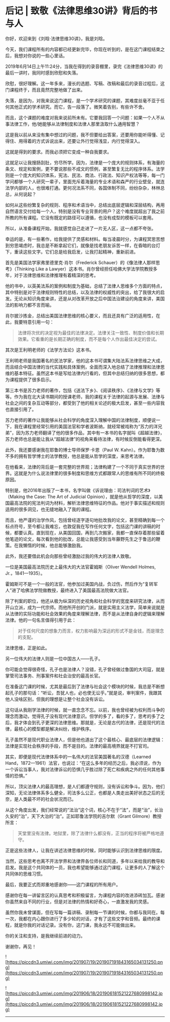 # 后记 | 致敬《法律思维30讲》背后的书与人

你好，欢迎来到《刘晗·法律思维30讲》，我是刘晗。

今天，我们课程所有的内容都已经更新完毕，你现在听到的，是在这门课程结束之后，我想对你说的一些心里话。

2019年6月14日上午11:24分，当我在得到的录音棚里，录完《法律思维30讲》的最后一讲时，我同时感到欣慰和失落。

欣慰，很好理解。这一年多来，漫长的选题、写稿、改稿和最后的录音过程后，这门课程终于，而且竟然完整地做了出来。

失落，是因为，对我来说这门课程，是一个学术研究的课题，其难度丝毫不亚于任何其他正式的学术研究。而它，告一段落了。微笑着告别，有些许不舍。

而且，这个课题的难度对我来说前所未有。它要我回答一个问题：如果一个人不从事法律工作，他/她能够从法律制度和法律人那里汲取什么通用智慧？

这是我以前从来没有集中想过的问题，我不但要给出答案，还要用你能听得懂、记得住、用得着的方式诉说出来，还要让外行觉得浅显，内行觉得深入。

这就是得到的要求。而我必须把它变成一种自我要求。

这就足以让我搜肠刮肚，穷尽所学。因为，法律是一个庞大的规则体系，有海量的条文、规定和案例，更不要说那些不成文的惯例，甚至繁复无比的程序体系。法学则是一个庞大的知识体系，宪法、民法、商法、行政法、知识产权法等等，每一门学问都够一个人研究一辈子，里面充斥着海量的专业术语和森严的行业壁垒，就连法学内部的人，也很难打通。更何况法系不同，各国体制不同，纷纷杂杂，林林总总，从何说起？

如何从这些纷繁复杂的规则、程序和术语当中，总结出底层逻辑和深层结构，再用自然语言交付给每一个人，特别是没有专业背景的用户？这个难度就超出了我之前所教的所有课程。它没有既定的路径可以遵循，也没有成型的模板可以套用。

所以，从准备课程开始，我就感觉自己走进了一片无人区，这一点都不夸张。

幸运的是，有一些著作，给我提供了灵感和材料。每当凌晨时分，为课程冥思苦想到穷思竭虑时，我总是不断拿起它们，就像是找老朋友诉苦一样，在昏暗的台灯下，重读这些文字。它们总是给我启发，让我打起精神，重新前进。

首先是美国法学家弗里德里克·肖尔（Frederick Schauer）的《像法律人那样思考》（Thinking Like a Lawyer）这本书。肖尔曾经担任哈佛大学法学院教授多年，对于法律思维和法律推理有着精深的思考。

他的书中，以英美法系的案例和制度为基础，总结了法律人思维多个方面的特点，其中特别是对于法律规则特性的总结，以及法律的权威性的突出，给了我很大的启发。无论从知识角度来讲，还是从对改革开放之后中国法治建设的角度来讲，美国法的影响力都不言而喻。

肖尔披沙拣金，总结出美国法律思维的核心要义，而且还具有广泛的适用性，在此，我要特意引用一句：

> 法律将次优的决定视为最佳的法律决定。法律关注一致性、制度价值和长期效果。它看重的是长期正确的制度，而不是每个人作出最佳决定的尝试。

其次是王利明老师的《法学方法论》这本书。

王利明老师是我国著名的民法学家，他的这本书可谓集大陆法系法律思维之大成，而且结合中国法律的当代实践和具体案例，全面而深入地总结了法律推理和法律思维的基本特征。虽然这本书是写给法律内行看的，但其中总结归纳的很多思想，都为课程提供了很多启示。

第三本书是苏力老师的著作，包括《送法下乡》、《阅读秩序》、《法律与文学》等等。作为我在北大读书期间的授课老师，我的课程关于法律的起源与发展、法律与社会之间的复杂互动等部分，都受到了他的相关论述的极大启发，甚至一些内容我也直接引用了。

苏力老师的著作让我能够从社会科学的角度深入理解中国的法律制度，顺便说一下，我在课程里经常引用的美国法官和学者波斯纳，就经常被戏称为“苏力的洋兄弟”，因为苏力老师翻译了他的很多作品，其中有一本书的名字就叫《超越法律》，苏力老师也总是能让我从“超越法律”的视角来看待法律，有时候反倒能看得更深。

此外，我还要感谢我在耶鲁的博士导师保罗·卡恩（Paul W. Kahn）。作为耶鲁为数不多的拥有哲学博士的法学教授，他总是能从哲学的深度，来思考法律。

在他看来，法律的背后是一套完整的世界观；法律构建了一个不同于真实世界的世界。这就是为什么说法律里的很多制度和思维方式都跟常人的思维有所不同的终极原因。

特别是，他2016年出版了一本书，名字叫做《诉说理由：司法判词的艺术》（Making the Case: The Art of Judicial Opinion），就是他从哲学的深度，以美国最高法院的宪法判词为材料，解析法律思维特征的作品。他对于事实描述和规则适用的很多洞见，也无缝地融入了我的课程。

而且，他严谨的治学作风，包括曾经逐字逐句地批改我的论文，甚至精确到每一个标点符号，至今都让我难忘，也敦促我在写作任何文字，包括这门课的讲稿的时候，都要认真。直到现在，从美国回国，再到几次搬家，我都一直保存着那些留着他笔迹的论文，每次看到他的批改，总能让我感受到当年藤野先生之于鲁迅的鞭策。在我懒惰的时候，他总能够激励我。

此外，我还要借此机会向那些曾经激励过我的伟大的法律人致敬。

一位是美国最高法院历史上最伟大的大法官霍姆斯（Oliver Wendell Holmes, Jr.，1841—1935）。

霍姆斯可不是一个一般的法官，他参加过美国内战，负过伤，然后作为“复转军人”进了哈佛法学院做教授，最终进入了美国最高法院做大法官。

除了判案的职位，他还从极为纵深的历史视角和社会科学的宽度来研究法律，从而开山立派，成为一代宗师。而他所开创的门派，就是实用主义法学，简单来说就是从法律的实际功能和社会效果的角度来理解法律，而不是从法律自身的逻辑来理解法律。他的一句名言值得引用于此：

> 对于任何尺度的想象力而言，权力影响最为深远的形式不是金钱，而是理念的支配。

法律思维，正是如此。

另一位伟大的法律人则是一位中国古人——孔子。

你可能会觉得很奇怪，孔子也是法律人？没错，孔子曾经做过鲁国的大司寇，就是掌管司法事务、刑事案件和社会治安的最高长官。

在准备这门课的时候，尤其是最后到了法律与社会这个模块的时候，我总是不断想起孔子的那句话：“听讼，吾犹人也，必也使无讼乎。”就是说，审判案件，我跟其他人没啥区别，但我的理想是让整个社会没有诉讼。

这句话从我刚学法律的时候，就一直念念不忘。以前，我也曾经被为权利而斗争的理念而激动，觉得孔子没有现代法律意识。但学的多了，看的多了，思考的多了之后，我才体会到孔子更深的法律思维。那就是，无论是古代的法律，还是现代的法律，最核心的模型都是解决纠纷，维护秩序。

孔子虽然不是现代职业法律人，但是他也道出了这个最核心、最底层的法律逻辑：法律是实现社会秩序的手段，而不是目的。法律的最高境界就是不打官司。

其实，即便是现代法律体系中的一名伟大的法官美国著名的汉德（Learned Hand，1872—1961）法官，也说过：“在这么多年的经历之后，我必须说，作为一个诉讼当事人，我对法律诉讼的恐惧几乎胜过除了死亡和疾病之外的任何其他事情的恐惧。”

所以，顶尖法律人的最高理想，是人们都遵守规则，没有诉讼和争斗。因为，他们深知，无论法律体系多么健全，司法多么公正，也都是人类走出美好状态之后的无奈，是人类最不坏的社会状况而已。

从这个角度出发，我们经常说的“法治”这个词，核心不在于“法”，而是“治”，长治久安的“治”，天下大治的“治”。正如耶鲁法学院的吉尔默（Grant Gilmore）教授所言：

> 天堂里没有法律。地狱里，除了法律什么都没有，正当的程序将被严格地遵守。

正是这些法律人，让我在讲述法律思维的时候，同时能够认识到法律思维的限度。

当然，这些思考也离不开法学界和法律界各位师长和同道，多年以来给我的教导和启发。我是这个共同体的一员，我也希望能够通过这门课程，让更多的人了解这个共同体的思维习惯。

最后，我要正式而郑重地感谢你——这门课程的所有用户。

感谢你在每一讲留言区的认真思考和积极留言，为课程内容的改进添砖加瓦。感谢你虽然来自不同的行业，但是对法律的热情和好奇心，一直激发我的灵感。

虽然你我未曾谋面，但在写每一篇讲稿、录制每一节课的时候，你都与我同在。每一次，我都在内心跟你进行了多少轮的对话，才有了这些文字和音频。最终的课程，就是你我的对话记录。没有你，这门课，我永远不可能做出来。

你的关注和支持，是我继续前进的动力。

谢谢你，再见！

![https://piccdn3.umiwi.com/img/201907/19/201907191843165034131250.png](https://piccdn3.umiwi.com/img/201907/19/201907191843165034131250.png)

![https://piccdn3.umiwi.com/img/201906/18/201906181521227680998142.jpg](https://piccdn3.umiwi.com/img/201906/18/201906181521227680998142.jpg)

---
